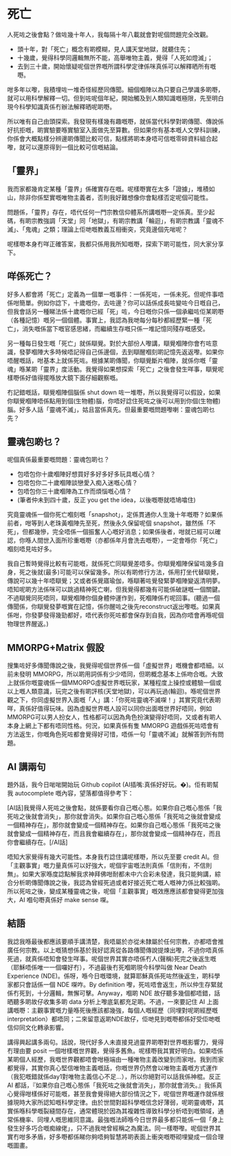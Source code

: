 # 死亡

人死咗之後會點？做咗幾十年人，我每隔十年八載就會對呢個問題完全改觀。

- 頭十年，對「死亡」概念有啲模糊，見人講天堂地獄，就聽住先；
- 十幾歲，覺得科學同邏輯無所不能，高舉唯物主義，覺得「人死如燈滅」；
- 去到三十歲，開始懷疑呢個世界嘅所謂科學定律係咪真係可以解釋晒所有嘅嘢。

咁多年以嚟，我積埋咗一堆奇怪經歷同傳聞。細個嗰陣以為只要自己學識多啲嘢，就可以用科學解釋一切。但到咗呢個年紀，開始觸及到人類知識嘅極限，先至明白現今科學知識真係冇辦法解釋晒呢啲嘢。

所以唯有自己由頭探索。我發現有樣幾有趣嘅嘢，就係當代科學對啲傳聞、傳說係好抗拒嘅，啲實驗要喺實驗室入面做先至算數。但如果你有基本嘅人文學科訓練，你係會大概點樣分辨邊啲傳聞比較可信，點樣將啲本身唔可信嘅零碎資料組合起嚟，就可以還原得到一個比較可信嘅結論。

## 「靈界」

我而家都幾肯定某種「靈界」係確實存在嘅。呢樣嘢實在太多「證據」，堆積如山，除非你係堅實嘅唯物主義者，否則我好難想像你會點樣否定呢個可能性。

問題係，「靈界」存在，唔代任何一門宗教信仰體系所講嘅嘢一定係真。至少起碼，有啲宗教強調「天堂」同「地獄」，有啲宗教講「輪迴」，有啲宗教講「靈魂不滅」、「鬼魂」之類；理論上佢哋嘅教義互相衝突，究竟邊個先啱呢？

呢樣嘢本身冇咩正確答案，我都只係用我所知嘅嘢，探索下啲可能性，同大家分享下。

## 咩係死亡？

好多人都會將「死亡」定義為一個單一嘅事件：一係死咗，一係未死。但呢件事唔係咁簡單。例如你諗下，十歲嘅你，去咗邊？你可以話係成長咗變咗今日嘅自己，但我會話另一種睇法係十歲嘅你已經「死」咗，今日嘅你只係一個承繼咗佢某啲嘢（各種記憶）嘅另一個個體。事實上，我認為我哋每分每秒都經歷緊一種「死亡」，消失嘅係當下嘅官感思緒，而繼續生存嘅只係一堆記憶同殘存嘅感受。

另一種每日發生嘅「死亡」就係瞓覺。對於大部份人嚟講，瞓覺嗰陣你會冇咗意識，發夢嗰陣大多時候唔記得自己係邊個，去到瞓醒嗰刻啲記憶先返返嚟。如果你唔醒嘅話，咁基本上就係死咗。根據某啲傳聞，你瞓覺斷片嗰陣，就係你嘅「靈魂」喺某啲「靈界」度活動。我覺得如果想探索「死亡」之後會發生咩事，瞓覺呢樣嘢係好值得擺喺放大鏡下面仔細觀察嘅。

冇記錯嘅話，瞓覺嗰陣個腦係 shut down 咗一堆嘢，所以我覺得可以假設，如果你瞓覺嗰陣唔係點用到個(生物體)腦，你唔好諗住死咗之後可以用到你個(生物體)腦。好多人話「靈魂不滅」，姑且當係真先。但最重要嘅問題嚟喇：靈魂包啲乜先？

## 靈魂包啲乜？

呢個真係最重要嘅問題：靈魂包啲乜？

- 包唔包你十歲嗰陣好想買好多好多好多玩具嘅心情？
- 包唔包你二十歲嗰陣談戀愛入痴入迷嘅心情？
- 包唔包你三十歲嗰陣為工作而煩惱嘅心情？
- (筆者仲未到四十歲，反正 you get the idea，以後嘅嘢就唔鳩噏住)

究竟靈魂係一個你死亡嗰刻嘅「snapshot」，定係貫通你人生幾十年嘅嘢？如果係前者，咁等到人老珠黃嗰陣先至死，然後永久保留呢個 snapshot，雖然係「不死」，但都幾慘，完全唔係一個振奮人心嘅好消息；如果係後者，咁就已經可以確認，你喺人間世入面所珍重嘅嘢（亦都係年月會洗去嘅嘢），一定會喺你「死亡」嗰刻唔見咗好多。

我自己暫時覺得比較有可能嘅，就係死亡同瞓覺差唔多。你瞓覺嗰陣保留咗幾多自身，死之後就(最多)可能可以保留幾多。所以有啲修行方法，係用打坐代替瞓覺，傳說可以幾十年唔瞓覺；又或者係覺寤瑜伽，喺瞓著咗覺發緊夢嗰陣變返清明夢。唔知呢啲方法係咪可以跳過精神死亡喇，但我覺得都幾有可能係破謎嘅一個關鍵。不過瞓覺同死唔同，瞓覺嗰陣你個身體仲運作到，死嗰陣係冇呢回事。(聽過一個傳聞係，你瞓覺發夢嘅實在記憶，係你醒咗之後先reconstruct返出嚟嘅。如果真係咁，你發夢發得幾勁都好，唔代表你死咗都會保存到自我，因為你唔會再喺呢個物理世界醒返。)

## MMORPG+Matrix 假設

搜集咗好多傳聞傳說之後，我覺得呢個世界係一個「虛擬世界」嘅機會都唔細。以前未發明 MMORPG，所以啲用詞係有少少唔同，但啲概念基本上係吻合嘅。大致上就係你嘅靈魂係一個MMORPG虛擬世界嘅玩家，某種程度上操控或體驗一個或以上嘅人類意識，玩完之後有啲評核(天堂地獄)，可以再玩過(輪迴)。喺呢個世界觀之下，你同虛擬世界入面嘅「人」講：「你死咗靈魂不滅㗎！」其實究竟代表啲咩，真係好值得玩味。因為虛擬世界嘅人設可以同你出面嘅世界好唔同，例如MMORPG可以男人扮女人，性格都可以因為角色扮演變得好唔同，又或者有啲人本身上網上下都有唔同性格。何況，如果真係有隻 MMORPG 遊戲係死咗唔會有方法返生，你嘅角色死咗都會覺得好可惜，唔係一句「靈魂不滅」就解答到所有問題。

## AI 講兩句

題外話，我今日啱啱開始玩 Github copilot (AI插嘴:真係好好玩。�)。佢有啲幫我 autocomplete 嘅內容，望落都值得參考下：

[AI話]我覺得人死咗之後會點，就係要看你自己嘅心態。如果你自己嘅心態係「我死咗之後就會消失」，那你就會消失。如果你自己嘅心態係「我死咗之後就會變成一個精神存在」，那你就會變成一個精神存在。如果你自己嘅心態係「我死咗之後就會變成一個精神存在，而且我會繼續存在」，那你就會變成一個精神存在，而且你會繼續存在。[/AI話]

唔知大家覺得有幾大可能性。本身我冇諗住講呢樣嘢，所以先至要 credit AI。但「主觀事實」嘅力量真係可以好強大，呢個宇宙嘅法則真係「信則有，不信則無」。如果大家喺度諗點解我求神拜佛咁耐都未中六合彩未發達，我只能夠講，綜合分析啲傳聞傳說之後，我認為曾經死過或者好接近死亡嘅人嘅神力係比較強啲。所以死咗之後，變成某種靈魂之後，呢個「主觀事實」嘅效應應該都會變得更加強大，AI 嗰句嘢真係好 make sense 㗎。

## 結語

我諗我喺最後都應該要順手講清楚，我唔屬於亦從未隸屬於任何宗教，亦都唔會推廣任何宗教。以上嘅猜想係基於我好認真從各路傳聞傳說提煉出嚟，不過你唔真係死過，就真係唔知會發生咩事。呢個世界其實亦唔係冇人(聲稱)死完之後返生嘅（耶穌唔係唯一一個囉好冇），不過最後冇死嗰啲現今科學叫做 Near Death Experience (NDE)。係呀，喺今日嘅環境，就算耶穌真係死咗然後返生，啲科學家都只會話係一個 NDE 㗎咋。By definition 嚟，死咗唔會返生，所以仲生存緊就係冇死到，十分邏輯，無懈可擊。Anyway，嗰啲 NDE 故仔聽多幾個都唔錯，話晒聽多啲故仔收集多啲 data 分析上嚟底氣都充足啲。不過，一來要記住 AI 上面講嘅嘢：主觀事實嘅力量喺死後應該都幾強，每個人嘅經歷（同埋對呢啲經歷嘅interpretation）都唔同；二來留意返啲NDE故仔，佢哋見到嘅嘢都係好受佢哋嘅信仰同文化轉承影響。

講得興起講多兩句。話說，現代好多人未直接見過靈界啲嘢對世界嘅影響力，覺得冇理由要 posit 一個咁樣嘅世界觀，覺得多舊魚。呢樣嘢我其實好明白。如果唔係某啲個人經歷，我嘅世界觀都唔會咁極端由一種唯物主義改變到而家咁。我到而家都覺得，其實你真心堅信唯物主義嘅話，你嘅世界仍然會以唯物主義嘅方式運作（我犯嘅錯就係day1對唯物主義信心不足...），所以你絕對可以話我係神棍。反正 AI 都話，『如果你自己嘅心態係「我死咗之後就會消失」，那你就會消失。』我係真心覺得咁樣係好可能嘅，甚至我會覺得絕大部份情況之下，呢個世界嘅運作就係根據現時大家所認知嘅科學定律。由於世間對超科學嘅信念好薄弱，呢啲靈魂嘢，其實係喺科學嘅裂縫間存在，通常體現於因為其複雜性導致科學分析唔到嘅領域，通常係機率、同埋人嘅思維同意識。最強嘅法師喺今日世界最多都只能係一個「身上發生好多巧合嘅痴線佬」，只不過我哋曾經稱之為魔法。同一樣嘢嚟。呢個世界其實冇咁多矛盾，好多嘢都係睇你夠唔夠智慧將啲表面上衝突嘅嘢砌埋變成一個合理嘅圖畫。
